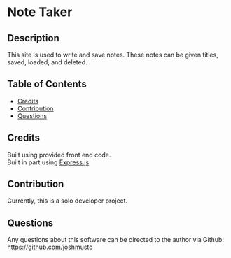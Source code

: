 # Note Taker

## Description

This site is used to write and save notes. These notes can be given titles, saved, loaded, and deleted.

## Table of Contents

<!--- - [Usage](#usage) -->
- [Credits](#credits)
- [Contribution](#contribution)
- [Questions](#questions)

<!---
## Usage

usage instructions
![screenshot of program in-use](src/screenshot.PNG)
-->

## Credits

Built using provided front end code.
<br>Built in part using [Express.js](https://expressjs.com/)

## Contribution

Currently, this is a solo developer project.

## Questions

Any questions about this software can be directed to the author via
Github: https://github.com/joshmusto